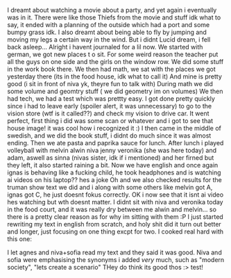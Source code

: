 I dreamt about watching a movie about a party, and yet again i eventually was in it. There were like those Thiefs from the movie and stuff idk what to say, it ended with a planning of the outside which had a port and some bumpy grass idk. I also dreamt about being able to fly by jumping and moving my legs a certain way in the wind. But i didnt Lucid dream, i fell back asleep...
Alright i havent journaled for a lil now. We started with german, we got new places t o sit. For some weird reason the teacher put all the guys on one side and the girls on the window row. We did some stuff in the work book there.
We then had math,  we sat with the places we got yesterday there (its in the food house, idk what to call it) And mine is pretty good (i sit in front of niva yk, theyre fun to talk with) During math we did some volume and geomtry stuff ( we did geometry im on volumes)
We then had tech, we had a test which was prettty easy. I got done pretty quickly since i had to leave early (spoiler alert, it was unnecessary) to go to the vision store (wtf is it called??) and check my vision to drive car. It went perfect, first thing i did was some scan or whatever and i got to see that house image! it was cool how i recognized it :)
I then came in the middle of swedish, and we did the book stuff, i didnt do much since it was almost ending. Then we ate pasta and paprika sauce for lunch. After lunch i played volleyball with melvin alwin niva jenny veronika (she was here today) and adam, aswell as sinna (nivas sister, idk if i mentioned) and her firned but they left, it also started raining a bit.
Now we have english and once again ignas is behaving like a fucking child, he took headphones and is watching ai videos on his laptop?? hes a joke
Oh and we also checked results for the truman show text we did and i along with some others like melvin got A, ignas got C, he just doesnt fokus correctly. OK i now see that it isnt ai video hes watching but wth doesnt matter.
I didnt sit with niva and veronika today in the food court, and it was really dry between me alwin and melvin... so there is a pretty clear reason as for why im sitting with them :P
I just started rewriting my text in english from scratch, and holy shit did it turn out better and longer, just focusing on one thing excpt for two. I cooked real hard with this one:
>
I let agnes and niva+sofia read my text and they said it was good. Niva and sofia were emphasising the synonyms i added *very* much, such as "modern society", "lets create a scenario"
THey do think its good thos :>
test!
